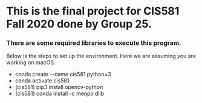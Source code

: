 # This is the final project for CIS581 Fall 2020 done by Group 25. 

### There are some required libraries to execute this program.
Below is the steps to set up the environment.
Here we are assuming you are working on macOS. 

* conda create --name cis581 python=3
* conda activate cis581
* (cis581) pip3 install opencv-python
* (cis581) conda install -c menpo dlib
